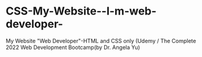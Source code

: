 # CSS-My-Website--I-m-web-developer-
My Website "Web Developer"-HTML and CSS only (Udemy / The Complete 2022 Web Development Bootcamp(by Dr. Angela Yu)
